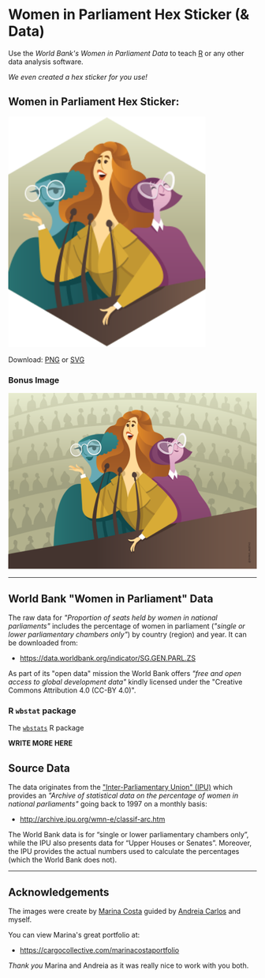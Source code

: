 # Women in Parliament Hex Sticker (& Data)

Use the _*World Bank's Women in Parliament Data*_ to teach [R](https://r-project.org) 
or any other data analysis software. 

*We even created a hex sticker for you use!*

## Women in Parliament Hex Sticker:

<img src="images/Women_in_Parliament_hex.svg" alt="Women in Parliament Hex Sticker" width="400">

Download: [PNG](https://github.com/saghirb/Women-in-Parliament-Hex-Sticker/raw/master/images/Women_in_Parliament_hex.png) or 
[SVG](https://github.com/saghirb/Women-in-Parliament-Hex-Sticker/blob/master/images/Women_in_Parliament_hex.svg)


### Bonus Image

[![Women in Parliament Image](images/Women_in_Parliament_rect.svg)](https://github.com/saghirb/Women-in-Parliament-Hex-Sticker/raw/master/images/Women_in_Parliament_rect.png)

---

## World Bank "Women in Parliament" Data

The raw data for *"Proportion of seats held by women in national parliaments"* 
includes the percentage of women in parliament (_"single or lower parliamentary chambers 
only"_) by country (region) and year. It can be downloaded from:

- https://data.worldbank.org/indicator/SG.GEN.PARL.ZS 

As part of its "open data" mission the World Bank offers _"free and open access 
to global development data"_ kindly licensed under the "Creative Commons Attribution 
4.0 (CC-BY 4.0)".

### R `wbstat` package

The [`wbstats`](https://cran.r-project.org/web/packages/wbstats/) R package

**WRITE MORE HERE**


## Source Data

The data originates from the ["Inter-Parliamentary Union" (IPU)](https://www.ipu.org/)
which provides an *_"Archive of statistical data on the percentage of women in 
national parliaments"_* going back to 1997 on a monthly basis:

- http://archive.ipu.org/wmn-e/classif-arc.htm

The World Bank data is for “single or lower parliamentary chambers only”, while 
the IPU also presents data for “Upper Houses or Senates”. Moreover, the IPU provides 
the actual numbers used to calculate the percentages (which the World Bank does not).

---

## Acknowledgements

The images were create by [Marina Costa](https://cargocollective.com/marinacostaportfolio) 
guided by [Andreia Carlos](https://github.com/agrou) and myself. 

You can view Marina's great portfolio at:

+ https://cargocollective.com/marinacostaportfolio

*Thank you* Marina and Andreia as it was really nice to work with you both.
